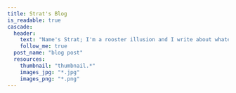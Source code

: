 ```yaml
---
title: Strat's Blog
is_readable: true
cascade:
  header:
    text: "Name's Strat; I'm a rooster illusion and I write about whatever I feel like writing about."
    follow_me: true
  post_name: "blog post"
  resources:
    thumbnail: "thumbnail.*"
    images_jpg: "*.jpg"
    images_png: "*.png"
---
```

